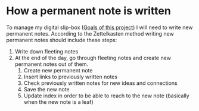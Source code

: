 [000001]: 000001.md

# How a permanent note is written

To manage my digital slip-box ([Goals of this project][000001]) I will need to
write new permanent notes. According to the Zettelkasten method writing new
permanent notes should include these steps:

1. Write down fleeting notes
2. At the end of the day, go through fleeting notes and create new permanent
   notes out of them.
    1. Create new permanent note
    2. Insert links to previously written notes
    3. Check previously written notes for new ideas and connections
    4. Save the new note
    5. Update index in order to be able to reach to the new note (basically when
        the new note is a leaf)
